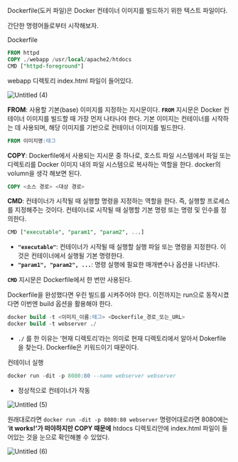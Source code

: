 Dockerfile(도커 파일)은 Docker 컨테이너 이미지를 빌드하기 위한 텍스트 파일이다.

간단한 명령어들로부터 시작해보자.

Dockerfile

```sql
FROM httpd
COPY ./webapp /usr/local/apache2/htdocs
CMD ["httpd-foreground"]
```

webapp 디렉토리 index.html 파일이 들어있다.

![Untitled (4)](https://github.com/sungwooIsGood/Today-I-Learn/assets/98163632/dc5f914b-3d8f-4616-94c0-7e2fcbc117f2)

**FROM**: 사용할 기본(base) 이미지를 지정하는 지시문이다. **`FROM`** 지시문은 Docker 컨테이너 이미지를 빌드할 때 가장 먼저 나타나야 한다. 기본 이미지는 컨테이너를 시작하는 데 사용되며, 해당 이미지를 기반으로 컨테이너 이미지를 빌드한다.

```sql
FROM 이미지명:태그
```

**COPY**: Dockerfile에서 사용되는 지시문 중 하나로, 호스트 파일 시스템에서 파일 또는 디렉토리를 Docker 이미지 내의 파일 시스템으로 복사하는 역할을 한다. docker의 volumn을 생각 해보면 된다.

```sql
COPY <소스 경로> <대상 경로>
```

**CMD**: 컨테이너가 시작될 때 실행할 명령을 지정하는 역할을 한다. 즉, 실행할 프로세스를 지정해주는 것이다. 컨테이너로 시작될 때 실행할 기본 명령 또는 명령 및 인수를 정의한다.

```sql
CMD ["executable", "param1", "param2", ...]
```

- **`"executable"`**: 컨테이너가 시작될 때 실행할 실행 파일 또는 명령을 지정한다. 이것은 컨테이너에서 실행될 기본 명령한다.
- **`"param1", "param2", ...`**: 명령 실행에 필요한 매개변수나 옵션을 나타낸다.

**`CMD`** 지시문은 Dockerfile에서 한 번만 사용된다.

Dockerfile을 완성했다면 우린 빌드를 시켜주어야 한다. 이전까지는 run으로 동작시켰다면 이번엔 build 옵션을 활용해야 한다.

```sql
docker build -t <이미지_이름:태그> <Dockerfile_경로_또는_URL>
docker build -t webserver ./

```

* `./` 를 한 이유는 ‘현재 디렉토리’라는 의미로 현재 디렉토리에서 알아서 Dokerfile을 찾는다. Dockerfile은 키워드이기 때문이다.

컨테이너 실행

```sql
docker run -dit -p 8080:80 --name webserver webserver
```

- 정상적으로 컨테이너가 작동

![Untitled (5)](https://github.com/sungwooIsGood/Today-I-Learn/assets/98163632/1cbbcf86-6ca7-4294-9f3c-45395682a30b)

원래대로라면 `docker run -dit -p 8080:80 webserver` 명령어대로라면 8080에는 ‘**it works!’가 떠야하지만 COPY 때문에** htdocs 디렉토리안에 index.html 파일이 들어있는 것을 눈으로 확인해볼 수 있었다.

![Untitled (6)](https://github.com/sungwooIsGood/Today-I-Learn/assets/98163632/5da6723d-213e-4987-95a1-a9dece6201e5)
